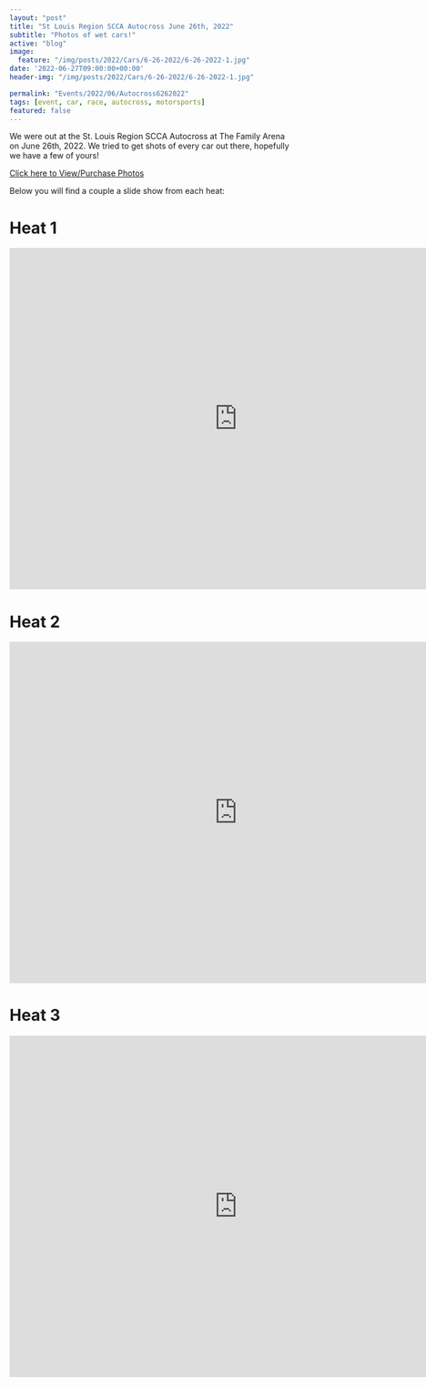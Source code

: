 ```yaml
---
layout: "post"
title: "St Louis Region SCCA Autocross June 26th, 2022"
subtitle: "Photos of wet cars!"
active: "blog"
image:
  feature: "/img/posts/2022/Cars/6-26-2022/6-26-2022-1.jpg"
date: '2022-06-27T09:00:00+00:00'
header-img: "/img/posts/2022/Cars/6-26-2022/6-26-2022-1.jpg"

permalink: "Events/2022/06/Autocross6262022"
tags: [event, car, race, autocross, motorsports]
featured: false
---
```


We were out at the St. Louis Region SCCA Autocross at The Family Arena on June 26th, 2022. We tried to get shots of every car out there, hopefully we have a few of yours!

[Click here to View/Purchase Photos](https://photos.rainbowmarks.com/2022/Motorsports/June-26th-Autocross)

Below you will find a couple a slide show from each heat:

# Heat 1
<iframe src="https://photos.rainbowmarks.com/frame/slideshow?key=J3qSbM&speed=3&transition=fade&autoStart=1&captions=0&navigation=0&playButton=0&randomize=0&transitionSpeed=2" width="800" height="600" frameborder="no" scrolling="no"></iframe>

# Heat 2 
<iframe src="https://photos.rainbowmarks.com/frame/slideshow?key=q2s6vG&speed=3&transition=fade&autoStart=1&captions=0&navigation=0&playButton=0&randomize=0&transitionSpeed=2" width="800" height="600" frameborder="no" scrolling="no"></iframe>

# Heat 3
<iframe src="https://photos.rainbowmarks.com/frame/slideshow?key=VpMjDL&speed=3&transition=fade&autoStart=1&captions=0&navigation=0&playButton=0&randomize=0&transitionSpeed=2" width="800" height="600" frameborder="no" scrolling="no"></iframe>